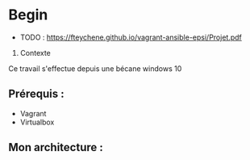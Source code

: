 # Begin

- TODO : https://fteychene.github.io/vagrant-ansible-epsi/Projet.pdf

1. Contexte 

Ce travail s'effectue depuis une bécane windows 10 

## Prérequis :

- Vagrant 
- Virtualbox

## Mon architecture :




